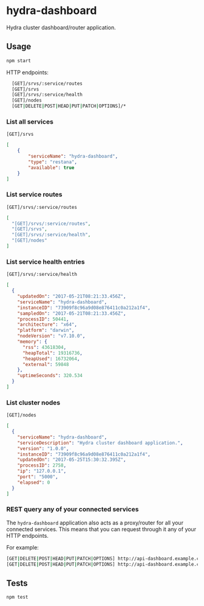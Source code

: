 # hydra-dashboard
Hydra cluster dashboard/router application.

## Usage
```bash
npm start
```

HTTP endpoints:
```bash
  [GET]/srvs/:service/routes
  [GET]/srvs
  [GET]/srvs/:service/health
  [GET]/nodes
  [GET|DELETE|POST|HEAD|PUT|PATCH|OPTIONS]/*
```

### List all services
`[GET]/srvs`
```json
[
    {
        "serviceName": "hydra-dashboard",
        "type": "restana",
        "available": true
    }
]
```

### List service routes
`[GET]/srvs/:service/routes`
```json
[
  "[GET]/srvs/:service/routes",
  "[GET]/srvs",
  "[GET]/srvs/:service/health",
  "[GET]/nodes"
]
```

### List service health entries
`[GET]/srvs/:service/health`
```json
[
  {
    "updatedOn": "2017-05-21T08:21:33.456Z",
    "serviceName": "hydra-dashboard",
    "instanceID": "73909f8c96a9d08e876411c0a212a1f4",
    "sampledOn": "2017-05-21T08:21:33.456Z",
    "processID": 50441,
    "architecture": "x64",
    "platform": "darwin",
    "nodeVersion": "v7.10.0",
    "memory": {
      "rss": 43618304,
      "heapTotal": 19316736,
      "heapUsed": 16732064,
      "external": 59848
    },
    "uptimeSeconds": 320.534
  }
]
```

### List cluster nodes
`[GET]/nodes`
```json
[
  {
    "serviceName": "hydra-dashboard",
    "serviceDescription": "Hydra cluster dashboard application.",
    "version": "1.0.0",
    "instanceID": "73909f8c96a9d08e876411c0a212a1f4",
    "updatedOn": "2017-05-25T15:30:32.395Z",
    "processID": 2758,
    "ip": "127.0.0.1",
    "port": "5000",
    "elapsed": 0
  }
]
```

### REST query any of your connected services

The `hydra-dashboard` application also acts as a proxy/router for all your connected services. This means that you can request through it any of your HTTP endpoints.  

For example:
```bash
[GET|DELETE|POST|HEAD|PUT|PATCH|OPTIONS] http://api-dashboard.example.com/:endpoint
[GET|DELETE|POST|HEAD|PUT|PATCH|OPTIONS] http://api-dashboard.example.com/[:service-name]/:endpoint
```

## Tests
```bash
npm test
```